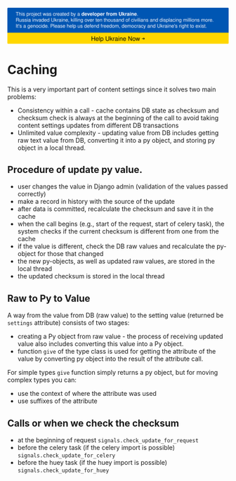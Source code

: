 [![Stand With Ukraine](https://raw.githubusercontent.com/vshymanskyy/StandWithUkraine/main/banner-direct-single.svg)](https://stand-with-ukraine.pp.ua)

# Caching

This is a very important part of content settings since it solves two main problems:

* Consistency within a call - cache contains DB state as checksum and checksum check is always at the beginning of the call to avoid taking content settings updates from different DB transactions 
* Unlimited value complexity - updating value from DB includes getting raw text value from DB, converting it into a py object, and storing py object in a local thread.

## Procedure of update py value.

* user changes the value in Django admin (validation of the values passed correctly)
* make a record in history with the source of the update
* after data is committed, recalculate the checksum and save it in the cache
* when the call begins (e.g., start of the request, start of celery task), the system checks if the current checksum is different from one from the cache
* if the value is different, check the DB raw values and recalculate the py-object for those that changed
* the new py-objects, as well as updated raw values, are stored in the local thread
* the updated checksum is stored in the local thread

## Raw to Py to Value

A way from the value from DB (raw value) to the setting value (returned be `settings` attribute) consists of two stages:

* creating a Py object from raw value - the process of receiving updated value also includes converting this value into a Py object.
* function `give` of the type class is used for getting the attribute of the value by converting py object into the result of the attribute call.

For simple types `give` function simply returns a py object, but for moving complex types you can:

* use the context of where the attribute was used
* use suffixes of the attribute

## Calls or when we check the checksum

* at the beginning of request `signals.check_update_for_request`
* before the celery task (if the celery import is possible) `signals.check_update_for_celery`
* before the huey task (if the huey import is possible) `signals.check_update_for_huey`
